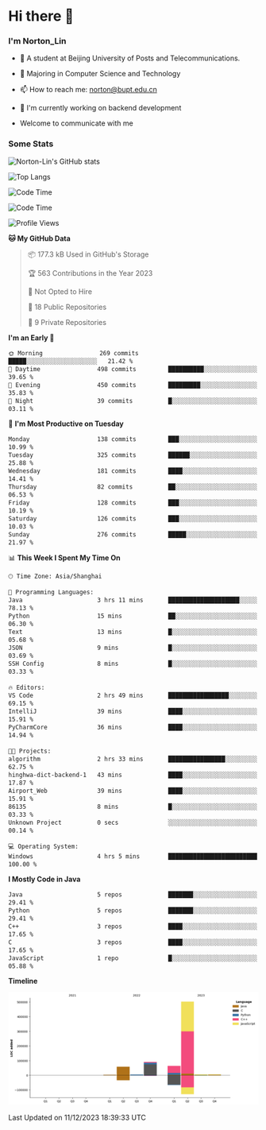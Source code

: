 
# Hi there 👋

### I'm Norton_Lin
- 🏫 A student at Beijing University of Posts and Telecommunications.
- 🌱 Majoring in Computer Science and Technology
- 📫 How to reach me: norton@bupt.edu.cn
- 🌱 I'm currently working on backend development

- Welcome to communicate with me

### Some Stats
![Norton-Lin's GitHub stats](https://github-readme-stats.vercel.app/api?username=Norton-Lin&count_private=true&show_icons=true&theme=radical)

![Top Langs](https://github-readme-stats.vercel.app/api/top-langs/?username=Norton-Lin&langs_count=10&layout=compact)

![Code Time](https://github-readme-stats.vercel.app/api/wakatime?username=Norton_Lin)

<!--START_SECTION:waka-->
![Code Time](http://img.shields.io/badge/Code%20Time-439%20hrs%2058%20mins-blue)

![Profile Views](http://img.shields.io/badge/Profile%20Views-0-blue)

**🐱 My GitHub Data** 

> 📦 177.3 kB Used in GitHub's Storage 
 > 
> 🏆 563 Contributions in the Year 2023
 > 
> 🚫 Not Opted to Hire
 > 
> 📜 18 Public Repositories 
 > 
> 🔑 9 Private Repositories 
 > 
**I'm an Early 🐤** 

```text
🌞 Morning                269 commits         █████░░░░░░░░░░░░░░░░░░░░   21.42 % 
🌆 Daytime                498 commits         ██████████░░░░░░░░░░░░░░░   39.65 % 
🌃 Evening                450 commits         █████████░░░░░░░░░░░░░░░░   35.83 % 
🌙 Night                  39 commits          █░░░░░░░░░░░░░░░░░░░░░░░░   03.11 % 
```
📅 **I'm Most Productive on Tuesday** 

```text
Monday                   138 commits         ███░░░░░░░░░░░░░░░░░░░░░░   10.99 % 
Tuesday                  325 commits         ██████░░░░░░░░░░░░░░░░░░░   25.88 % 
Wednesday                181 commits         ████░░░░░░░░░░░░░░░░░░░░░   14.41 % 
Thursday                 82 commits          ██░░░░░░░░░░░░░░░░░░░░░░░   06.53 % 
Friday                   128 commits         ███░░░░░░░░░░░░░░░░░░░░░░   10.19 % 
Saturday                 126 commits         ███░░░░░░░░░░░░░░░░░░░░░░   10.03 % 
Sunday                   276 commits         █████░░░░░░░░░░░░░░░░░░░░   21.97 % 
```


📊 **This Week I Spent My Time On** 

```text
🕑︎ Time Zone: Asia/Shanghai

💬 Programming Languages: 
Java                     3 hrs 11 mins       ████████████████████░░░░░   78.13 % 
Python                   15 mins             ██░░░░░░░░░░░░░░░░░░░░░░░   06.30 % 
Text                     13 mins             █░░░░░░░░░░░░░░░░░░░░░░░░   05.68 % 
JSON                     9 mins              █░░░░░░░░░░░░░░░░░░░░░░░░   03.69 % 
SSH Config               8 mins              █░░░░░░░░░░░░░░░░░░░░░░░░   03.33 % 

🔥 Editors: 
VS Code                  2 hrs 49 mins       █████████████████░░░░░░░░   69.15 % 
IntelliJ                 39 mins             ████░░░░░░░░░░░░░░░░░░░░░   15.91 % 
PyCharmCore              36 mins             ████░░░░░░░░░░░░░░░░░░░░░   14.94 % 

🐱‍💻 Projects: 
algorithm                2 hrs 33 mins       ████████████████░░░░░░░░░   62.75 % 
hinghwa-dict-backend-1   43 mins             ████░░░░░░░░░░░░░░░░░░░░░   17.87 % 
Airport_Web              39 mins             ████░░░░░░░░░░░░░░░░░░░░░   15.91 % 
86135                    8 mins              █░░░░░░░░░░░░░░░░░░░░░░░░   03.33 % 
Unknown Project          0 secs              ░░░░░░░░░░░░░░░░░░░░░░░░░   00.14 % 

💻 Operating System: 
Windows                  4 hrs 5 mins        █████████████████████████   100.00 % 
```

**I Mostly Code in Java** 

```text
Java                     5 repos             ███████░░░░░░░░░░░░░░░░░░   29.41 % 
Python                   5 repos             ███████░░░░░░░░░░░░░░░░░░   29.41 % 
C++                      3 repos             ████░░░░░░░░░░░░░░░░░░░░░   17.65 % 
C                        3 repos             ████░░░░░░░░░░░░░░░░░░░░░   17.65 % 
JavaScript               1 repo              █░░░░░░░░░░░░░░░░░░░░░░░░   05.88 % 
```



**Timeline**

![Lines of Code chart](https://raw.githubusercontent.com/Norton-Lin/Norton-Lin/main/assets/bar_graph.png)


 Last Updated on 11/12/2023 18:39:33 UTC
<!--END_SECTION:waka-->
